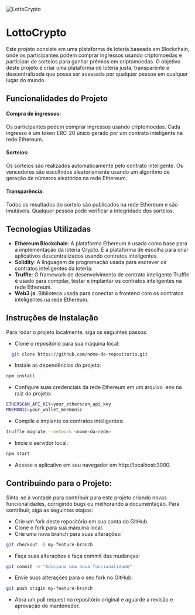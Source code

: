 ![LottoCrypto](https://i.ibb.co/wwVxLBR/image-removebg-preview-2.png)

# LottoCrypto
Este projeto consiste em uma plataforma de loteria baseada em Blockchain, onde os participantes podem comprar ingressos usando criptomoedas e participar de sorteios para ganhar prêmios em criptomoedas. O objetivo deste projeto é criar uma plataforma de loteria justa, transparente e descentralizada que possa ser acessada por qualquer pessoa em qualquer lugar do mundo.
## Funcionalidades do Projeto

#### Compra de ingressos:
 Os participantes podem comprar ingressos usando criptomoedas. Cada ingresso é um token ERC-20 único gerado por um contrato inteligente na rede Ethereum.
#### Sorteios: 
Os sorteios são realizados automaticamente pelo contrato inteligente. Os vencedores são escolhidos aleatoriamente usando um algoritmo de geração de números aleatórios na rede Ethereum.
#### Transparência: 
Todos os resultados do sorteio são publicados na rede Ethereum e são imutáveis. Qualquer pessoa pode verificar a integridade dos sorteios. 
## Tecnologias Utilizadas

- **Ethereum Blockchain**: A plataforma Ethereum é usada como base para a implementação da loteria Crypto. É a plataforma de escolha para criar aplicativos descentralizados usando contratos inteligentes.
- **Solidity**: A linguagem de programação usada para escrever os contratos inteligentes da loteria.
- **Truffle**: O framework de desenvolvimento de contrato inteligente Truffle é usado para compilar, testar e implantar os contratos inteligentes na rede Ethereum.
- **Web3.js**: Biblioteca usada para conectar o frontend com os contratos inteligentes na rede Ethereum.
## Instruções de Instalação

Para rodar o projeto localmente, siga os seguintes passos:

- Clone o repositório para sua máquina local:

```bash
  git clone https://github.com/nome-do-repositorio.git
```
    
- Instale as dependências do projeto:
```bash
npm install
```
- Configure suas credenciais da rede Ethereum em um arquivo .env na raiz do projeto:
```bash
ETHERSCAN_API_KEY=your_etherscan_api_key
MNEMONIC=your_wallet_mnemonic
```
- Compile e implante os contratos inteligentes:
```bash
truffle migrate --network <nome-da-rede>
```
- Inicie o servidor local:
```bash
npm start
```
- Acesse o aplicativo em seu navegador em http://localhost:3000.

## Contribuindo para o Projeto:

Sinta-se à vontade para contribuir para este projeto criando novas funcionalidades, corrigindo bugs ou melhorando a documentação. Para contribuir, siga as seguintes etapas:

- Crie um fork deste repositório em sua conta do GitHub.
- Clone o fork para sua máquina local.
- Crie uma nova branch para suas alterações:
```bash
git checkout -b my-feature-branch
```
- Faça suas alterações e faça commit das mudanças:
```bash
git commit -m "Adiciona uma nova funcionalidade"
```
- Envie suas alterações para o seu fork no GitHub:
```bash
git push origin my-feature-branch
```
- Abra um pull request no repositório original e aguarde a revisão e aprovação do mantenedor.
